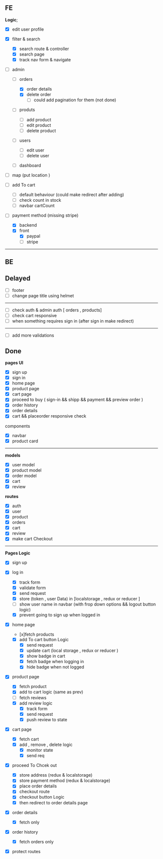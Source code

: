 ## FE

**Logic**;

- [x] edit user profile

- [x] filter & search

  - [x] search route & controller
  - [x] search page
  - [x] track nav form & navigate

- [ ] admin

  - [ ] orders

    - [x] order details
    - [x] delete order
      - [ ] could add pagination for them (not done)

  - [ ] produts

    - [ ] add product
    - [ ] edit product
    - [ ] delete product

  - [ ] users

    - [ ] edit user
    - [ ] delete user

  - [ ] dashboard

- [ ] map (put location )

- [ ] add To cart

  - [ ] default behaviour (could make redirect after adding)
  - [ ] check count in stock
  - [ ] navbar cartCount

- [ ] payment method (missing stripe)

  - [x] backend
  - [x] front
    - [x] paypal
    - [ ] stripe

---

## BE

## Delayed

- [ ] footer
- [ ] change page title using helmet

---

- [ ] check auth & admin auth [ orders , products]
- [ ] check cart responsive
- [ ] when something requires sign in (after sign in make redirect)

---

- [ ] add more validations

## Done

**pages UI**

- [x] sign up
- [x] sign in
- [x] home page
- [x] product page
- [x] cart page
- [x] proceed to buy ( sign-in && shipp && payment && preview order )
- [x] order history
- [x] order details
- [x] cart && placeorder responsive check

components

- [x] navbar
- [x] product card

---

**models**

- [x] user model
- [x] product model
- [x] order model
- [x] cart
- [x] review

**routes**

- [x] auth
- [x] user
- [x] product
- [x] orders
- [x] cart
- [x] review
- [x] make cart Checkout

---

**Pages Logic**

- [x] sign up
- [x] log in

  - [x] track form
  - [x] validate form
  - [x] send request
  - [x] store (token , user Data) in [localstorage , redux or reducer ]
  - [ ] show user name in navbar (with frop down options && logout button logic)
  - [x] prevent going to sign up when logged in

- [x] home page

  - [x]fetch products
  - [x] add To cart button Logic
    - [x] send request
    - [x] update cart (local storage , redux or reducer )
    - [x] show badge in cart
    - [x] fetch badge when logging in
    - [x] hide badge when not logged

- [x] product page

  - [x] fetch product
  - [x] add to cart logic (same as prev)
  - [ ] fetch reviews
  - [x] add review logic
    - [x] track form
    - [x] send request
    - [x] push review to state

- [x] cart page

  - [x] fetch cart
  - [x] add , remove , delete logic
    - [x] monitor state
    - [x] send req

- [x] proceed To Chcek out

  - [x] store address (redux & localstorage)
  - [x] store payment method (redux & localstorage)
  - [x] place order details
  - [x] checkout route
  - [x] checkout button Logic
  - [x] then redirect to order details page

- [x] order details

  - [x] fetch only

- [x] order history

  - [x] fetch orders only

- [x] protect routes
